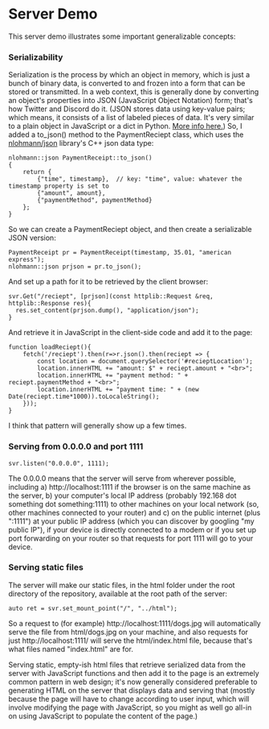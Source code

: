 # Server Demo

This server demo illustrates some important generalizable concepts:

### Serializability

Serialization is the process by which an object in memory, which is just a bunch of binary data, is converted to and frozen into a form that can be stored or transmitted. In a web context, this is generally done by converting an object's properties into JSON (JavaScript Object Notation) form; that's how Twitter and Discord do it. (JSON stores data using key-value pairs; which means, it consists of a list of labeled pieces of data. It's very similar to a plain object in JavaScript or a dict in Python. [More info here.](https://developer.mozilla.org/en-US/docs/Learn/JavaScript/Objects/JSON)) So, I added a to_json() method to the PaymentReciept class, which uses the [nlohmann/json](https://github.com/nlohmann/json) library's C++ json data type:
```
nlohmann::json PaymentReceipt::to_json()
{
	return {
		{"time", timestamp},  // key: "time", value: whatever the timestamp property is set to
		{"amount", amount},
		{"paymentMethod", paymentMethod}
	};
}
```
So we can create a PaymentReciept object, and then create a serializable JSON version:
```
PaymentReceipt pr = PaymentReceipt(timestamp, 35.01, "american express");
nlohmann::json prjson = pr.to_json();
```
And set up a path for it to be retrieved by the client browser:
```
svr.Get("/reciept", [prjson](const httplib::Request &req, httplib::Response res){
  res.set_content(prjson.dump(), "application/json");
}
```
And retrieve it in JavaScript in the client-side code and add it to the page:
```
function loadReciept(){
    fetch('/reciept').then(r=>r.json().then(reciept => {
        const location = document.querySelector('#recieptLocation');
        location.innerHTML += "amount: $" + reciept.amount + "<br>";
        location.innerHTML += "payment method: " + reciept.paymentMethod + "<br>";
        location.innerHTML += "payment time: " + (new Date(reciept.time*1000)).toLocaleString();
    }));
}
```
I think that pattern will generally show up a few times.

### Serving from 0.0.0.0 and port 1111
```
svr.listen("0.0.0.0", 1111);
```
The 0.0.0.0 means that the server will serve from wherever possible, including a) http://localhost:1111 if the browser is on the same machine as the server, b) your computer's local IP address (probably 192.168 dot something dot something:1111) to other machines on your local network (so, other machines connected to your router) and c) on the public internet (plus ":1111") at your public IP address (which you can discover by googling "my public IP"), if your device is directly connected to a modem or if you set up port forwarding on your router so that requests for port 1111 will go to your device.

### Serving static files
The server will make our static files, in the html folder under the root directory of the repository, available at the root path of the server:
```
auto ret = svr.set_mount_point("/", "../html");
```
So a request to (for example) http://localhost:1111/dogs.jpg will automatically serve the file from html/dogs.jpg on your machine, and also requests for just http://localhost:1111/ will serve the html/index.html file, because that's what files named "index.html" are for.

Serving static, empty-ish html files that retrieve serialized data from the server with JavaScript functions and then add it to the page is an extremely common pattern in web design; it's now generally considered preferable to generating HTML on the server that displays data and serving that (mostly because the page will have to change according to user input, which will involve modifying the page with JavaScript, so you might as well go all-in on using JavaScript to populate the content of the page.)
